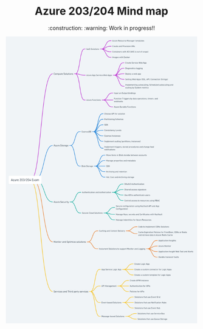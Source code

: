 #   <h1 align='center'> Azure 203/204 Mind map </h1>

<p align='center'> :construction: :warning: Work in progress!! </p>

![Azure Compute Solutions](Azure-compute-solutions.png)
